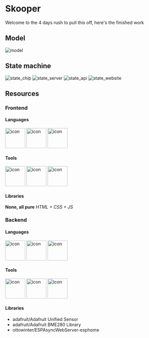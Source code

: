 <style>
    img[alt=cpp],
    img[alt=py],
    img[alt=icon]
    { height: 64px; }
</style>

# Skooper
Welcome to the 4 days rush to pull this off, here's the finished work

## Model
![model](.github/model.svg)

## State machine
![state_chip](.github/state_chip.svg)
![state_server](.github/state_server.svg)
![state_api](.github/state_api.svg)
![state_website](.github/state_website.svg)

## Resources
### Frontend
#### Languages
![icon](https://upload.wikimedia.org/wikipedia/commons/6/61/HTML5_logo_and_wordmark.svg)
![icon](https://upload.wikimedia.org/wikipedia/commons/d/d5/CSS3_logo_and_wordmark.svg)
![icon](https://upload.wikimedia.org/wikipedia/commons/b/ba/Javascript_badge.svg)
#### Tools
[![icon](https://www.webnode.com/favicon.ico)](https://www.webnode.com/)
![icon](https://upload.wikimedia.org/wikipedia/commons/9/9a/Visual_Studio_Code_1.35_icon.svg)
![icon](https://upload.wikimedia.org/wikipedia/commons/3/3f/V8_JavaScript_engine_logo_2.svg)
#### Libraries
**None, all pure** *HTML + CSS + JS*

### Backend
#### Languages
![icon](https://upload.wikimedia.org/wikipedia/commons/thumb/1/18/ISO_C%2B%2B_Logo.svg/306px-ISO_C%2B%2B_Logo.svg.png)
![icon](https://upload.wikimedia.org/wikipedia/commons/1/18/C_Programming_Language.svg)
![icon](https://upload.wikimedia.org/wikipedia/commons/thumb/c/c3/Python-logo-notext.svg/935px-Python-logo-notext.svg.png)

#### Tools
![icon](.github/github.png)
![icon](https://upload.wikimedia.org/wikipedia/commons/c/cd/PlatformIO_logo.svg)
![icon](https://upload.wikimedia.org/wikipedia/commons/9/9a/Visual_Studio_Code_1.35_icon.svg)

#### Libraries
- adafruit/Adafruit Unified Sensor
- adafruit/Adafruit BME280 Library
- ottowinter/ESPAsyncWebServer-esphome
